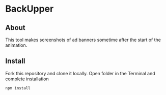 # BackUpper

## About

This tool makes screenshots of ad banners sometime after the start of the animation. 

## Install

Fork this repository and clone it locally. Open folder in the Terminal and complete installation
```bash
npm install 
```

